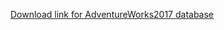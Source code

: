 [Download link for AdventureWorks2017 database](https://github.com/Microsoft/sql-server-samples/releases/download/adventureworks/AdventureWorks2017.bak)